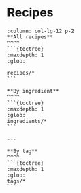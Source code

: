 # Recipes

````{panels}
:column: col-lg-12 p-2
**All recipes**
^^^^
```{toctree}
:maxdepth: 1
:glob:

recipes/*
```
````

````{panels}
**By ingredient**
^^^^
```{toctree}
:maxdepth: 1
:glob:
ingredients/*
```

---

**By tag**
^^^^
```{toctree}
:maxdepth: 1
:glob:
tags/*
```
````
